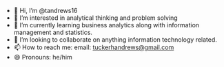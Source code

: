 - 👋 Hi, I’m @tandrews16
- 👀 I’m interested in analytical thinking and problem solving
- 🌱 I’m currently learning business analytics along with information management and statistics.
- 💞️ I’m looking to collaborate on anything information technology related.
- 📫 How to reach me: email: tuckerhandrews@gmail.com
- 😄 Pronouns: he/him


<!---
tandrews16/tandrews16 is a ✨ special ✨ repository because its `README.md` (this file) appears on your GitHub profile.
You can click the Preview link to take a look at your changes.
--->
